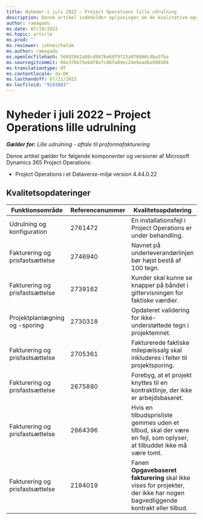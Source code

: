 ```yaml
---
title: Nyheder i juli 2022 – Project Operations lille udrulning
description: Denne artikel indeholder oplysninger om de kvalitative opdateringer, der er tilgængelige i juli 2022-udgivelsen af Microsoft Dynamics 365 Project Operations lille udrulning.
author: ramagadu
ms.date: 07/19/2022
ms.topic: article
ms.prod: ''
ms.reviewer: johnmichalak
ms.author: ramagadu
ms.openlocfilehash: 56692661a08cd6676e68f9715a976000cdba3fba
ms.sourcegitcommit: 66e376675e6df8efc86fa84ec24e9aad6a980304
ms.translationtype: HT
ms.contentlocale: da-DK
ms.lasthandoff: 07/21/2022
ms.locfileid: "9183883"
---
```

# <a name="whats-new-july-2022---project-operations-lite-deployment"></a>Nyheder i juli 2022 – Project Operations lille udrulning

_**Gælder for:** Lille udrulning - aftale til proformafakturering_

Denne artikel gælder for følgende komponenter og versioner af Microsoft Dynamics 365 Project Operations:

- Project Operations i et Dataverse-miljø version 4.44.0.22

## <a name="quality-updates"></a>Kvalitetsopdateringer

| Funktionsområde | Referencenummer | Kvalitetsopdatering |
| --- | --- | --- |
| Udrulning og konfiguration | 2761472 | En installationsfejl i Project Operations er under behandling. |
| Fakturering og prisfastsættelse | 2746940 | Navnet på underleverandørlinjen bør højst bestå af 100 tegn. |
| Fakturering og prisfastsættelse | 2739162 | Kunder skal kunne se knapper på båndet i gittervisningen for faktiske værdier. |
| Projektplanlægning og -sporing | 2730318 | Opdateret validering for ikke-understøttede tegn i projektemnet. |
| Fakturering og prisfastsættelse | 2705361 | Fakturerede faktiske milepælssalg skal inkluderes i felter til projektsporing. |
| Fakturering og prisfastsættelse | 2675880 | Forebyg, at et projekt knyttes til en kontraktlinje, der ikke er arbejdsbaseret. |
| Fakturering og prisfastsættelse | 2664396 | Hvis en tilbudsprisliste gemmes uden et tilbud, skal der være en fejl, som oplyser, at tilbuddet ikke må være tomt. |
| Fakturering og prisfastsættelse | 2184019 | Fanen **Opgavebaseret fakturering** skal ikke vises for projekter, der ikke har nogen bagvedliggende kontrakt eller tilbud. |
